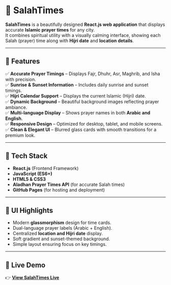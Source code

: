 # 🕌 SalahTimes

**SalahTimes** is a beautifully designed **React.js web application** that displays accurate **Islamic prayer times** for any city.  
It combines spiritual utility with a visually calming interface, showing each Salah (prayer) time along with **Hijri date** and **location details**.

---

## 🌟 Features

✅ **Accurate Prayer Timings** – Displays Fajr, Dhuhr, Asr, Maghrib, and Isha with precision.  
✅ **Sunrise & Sunset Information** – Includes daily sunrise and sunset timings.  
✅ **Hijri Calendar Support** – Displays the current Islamic (Hijri) date.  
✅ **Dynamic Background** – Beautiful background images reflecting prayer ambiance.  
✅ **Multi-language Display** – Shows prayer names in both **Arabic and English**.  
✅ **Responsive Design** – Optimized for desktop, tablet, and mobile screens.  
✅ **Clean & Elegant UI** – Blurred glass cards with smooth transitions for a premium look.  

---

## 🧠 Tech Stack

- **React.js** (Frontend Framework)  
- **JavaScript (ES6+)**  
- **HTML5 & CSS3**  
- **Aladhan Prayer Times API** (for accurate Salah times)  
- **GitHub Pages** (for hosting and deployment)  

---

## 🌅 UI Highlights

- Modern **glassmorphism** design for time cards.  
- Dual-language prayer labels (Arabic + English).  
- Centralized **location and Hijri date** display.  
- Soft gradient and sunset-themed background.  
- Simple layout ensuring focus on key timings.  

---

## 🚀 Live Demo

👉 [**View SalahTimes Live**](https://affan-30.github.io/salahtimes/)  
